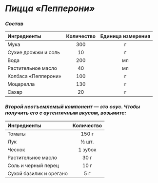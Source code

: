 # *Пицца «Пепперони»*
### *Состав*
Ингредиенты      | Количество | Единица измерения
:-------- |:-----:| :-------:
Мука | 300 | г
Сухие дрожжи и соль | 10 | г
Вода | 200 | мл
Растительное масло | 40 | мл
Колбаса «Пепперони» | 100 | г
Моцарелла | 130 | г
Сахар | 20 | г
</code> 

### *Второй неотъемлемый компонент — это соус. Чтобы получить его с аутентичным вкусом, возьмите:*
Ингредиенты      | Количество |
:-------- |:-----:| 
Томаты | 150 г | 
Лук | ½ шт.
Чеснок | 1 зубок 
Растительное масло | 30 г
Соль и черный перец | 10 г
Сухой базилик и орегано | 5 г
</code> 
